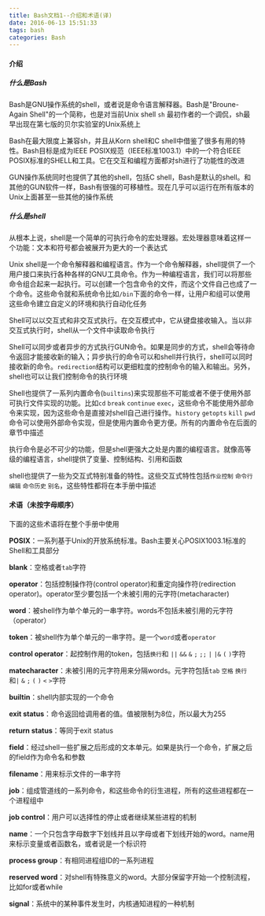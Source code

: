 ```yaml
---
title: Bash文档1--介绍和术语(译)
date: 2016-06-13 15:51:33
tags: bash
categories: Bash
---
```

#### 介绍

##### 什么是Bash

Bash是GNU操作系统的shell，或者说是命令语言解释器。Bash是"Broune-Again Shell"的一个简称，也是对当前Unix shell `sh` 最初作者的一个调侃，sh最早出现在第七版的贝尔实验室的Unix系统上
<!-- more -->
Bash在最大限度上兼容sh，并且从Korn shell和C shell中借鉴了很多有用的特性。Bash目标是成为IEEE POSIX规范（IEEE标准1003.1）中的一个符合IEEE POSIX标准的SHELL和工具。它在交互和编程方面都对sh进行了功能性的改进

GUN操作系统同时也提供了其他的shell，包括C shell，Bash是默认的shell。和其他的GUN软件一样，Bash有很强的可移植性。现在几乎可以运行在所有版本的Unix上面甚至一些其他的操作系统

##### 什么是shell

从根本上说，shell是一个简单的可执行命令的宏处理器。宏处理器意味着这样一个功能：文本和符号都会被展开为更大的一个表达式

Unix shell是一个命令解释器和编程语言。作为一个命令解释器，shell提供了一个用户接口来执行各种各样的GNU工具命令。作为一种编程语言，我们可以将那些命令组合起来一起执行。可以创建一个包含命令的文件，而这个文件自己也成了一个命令。这些命令就和系统命令比如`/bin`下面的命令一样，让用户和组可以使用这些命令建立自定义的环境和执行自动化任务

Shell可以以交互式和非交互式执行。在交互模式中，它从键盘接收输入。当以非交互式执行时，shell从一个文件中读取命令执行

Shell可以同步或者异步的方式执行GUN命令。如果是同步的方式，shell会等待命令返回才能接收新的输入；异步执行的命令可以和shell并行执行，shell可以同时接收新的命令。`redirection`结构可以更细粒度的控制命令的输入和输出。另外，shell也可以让我们控制命令的执行环境

Shell也提供了一系列内置命令(`builtins`)来实现那些不可能或者不便于使用外部可执行文件实现的功能。比如`cd` `break` `continue` `exec`，这些命令不能使用外部命令来实现，因为这些命令是直接对shell自己进行操作。`history` `getopts` `kill` `pwd`命令可以使用外部命令实现，但是使用内置命令更方便。所有的内置命令在后面的章节中描述

执行命令是必不可少的功能，但是shell更强大之处是内置的编程语言。就像高等级的编程语言，shell提供了变量、控制结构、引用和函数

shell也提供了一些为交互式特别准备的特性。这些交互式特性包括`作业控制` `命令行编辑` `命令历史` `别名`，这些特性都将在本手册中描述

#### 术语（未按字母顺序）

下面的这些术语将在整个手册中使用

**POSIX**：一系列基于Unix的开放系统标准。Bash主要关心POSIX1003.1标准的Shell和工具部分

**blank**：空格或者`tab`字符

**operator**：包括控制操作符(control operator)和重定向操作符(redirection operator)。operator至少要包括一个未被引用的元字符(metacharacter)

**word**：被shell作为单个单元的一串字符。words不包括未被引用的元字符（operator）

**token**：被shell作为单个单元的一串字符。是一个`word`或者`operator`

**control operator**：起控制作用的token，包括`换行`和 `||` `&&` `&` `;` `;;` `|` `|&` `(` `)`字符

**matecharacter**：未被引用的元字符用来分隔words。元字符包括`tab` `空格` `换行`和`|` `&` `;` `(` `)` `<` `>`字符

**builtin**：shell内部实现的一个命令

**exit status**：命令返回给调用者的值。值被限制为8位，所以最大为255

**return status**：等同于exit status

**field**：经过shell一些扩展之后形成的文本单元。如果是执行一个命令，扩展之后的field作为命令名和参数

**filename**：用来标示文件的一串字符

**job**：组成管道线的一系列命令，和这些命令的衍生进程，所有的这些进程都在一个进程组中

**job control**：用户可以选择性的停止或者继续某些进程的机制

**name**：一个只包含字母数字下划线并且以字母或者下划线开始的word。name用来标示变量或者函数名，或者说是一个标识符

**process group**：有相同进程组ID的一系列进程

**reserved word**：对shell有特殊意义的word。大部分保留字开始一个控制流程，比如for或者while

**signal**：系统中的某种事件发生时，内核通知进程的一种机制


